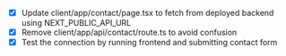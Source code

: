 - [x] Update client/app/contact/page.tsx to fetch from deployed backend using NEXT_PUBLIC_API_URL
- [x] Remove client/app/api/contact/route.ts to avoid confusion
- [x] Test the connection by running frontend and submitting contact form
